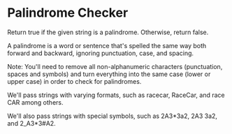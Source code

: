 # Palindrome Checker

<p> Return true if the given string is a palindrome. Otherwise, return false. </p>

<p> A palindrome is a word or sentence that's spelled the same way both forward and backward, ignoring punctuation, case, and spacing. </p>

<p> Note: You'll need to remove all non-alphanumeric characters (punctuation, spaces and symbols) and turn everything into the same case (lower or upper case) in order to check for palindromes. </p>

<p> We'll pass strings with varying formats, such as racecar, RaceCar, and race CAR among others. </p>

<p> We'll also pass strings with special symbols, such as 2A3*3a2, 2A3 3a2, and 2_A3*3#A2. </p>